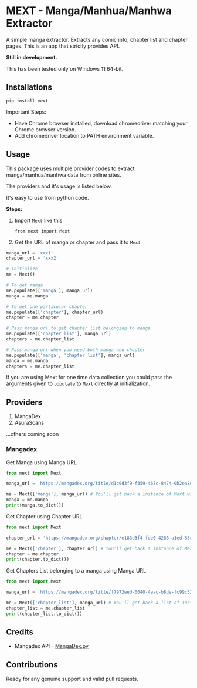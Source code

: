 # MEXT - Manga/Manhua/Manhwa Extractor

A simple manga extractor. Extracts any comic info, chapter list and chapter pages. This is an app that strictly provides API.

**Still in development.**

This has been tested only on Windows 11 64-bit.

## Installations

`pip install mext`

Important Steps:
- Have Chrome browser installed, download chromedriver matching your Chrome browser version.
- Add chromedriver location to PATH environment variable.


## Usage

This package uses multiple provider codes to extract manga/manhua/manhwa data from online sites.

The providers and it's usage is listed below.

It's easy to use from python code.

**Steps:**
1. Import `Mext` like this

   `from mext import Mext`

2. Get the URL of manga or chapter and pass it to `Mext`

  ```python
  manga_url = 'xxx1'
  chapter_url = 'xxx2'

  # Initialize
  me = Mext()

  # To get manga
  me.populate(['manga'], manga_url)
  manga = me.manga

  # To get one particular chapter
  me.populate(['chapter'], chapter_url)
  chapter = me.chapter

  # Pass manga url to get chapter list belonging to manga
  me.populate(['chapter_list'], manga_url)
  chapters = me.chapter_list

  # Pass manga url when you need both manga and chapter
  me.populate(['manga', 'chapter_list'], manga_url)
  manga = me.manga
  chapters = me.chapter_list
  ```

  If you are using Mext for one time data collection you could pass the arguments given to `populate` to `Mext` directly at initialization.

## Providers

1. MangaDex
2. AsuraScans

...others coming soon

### Mangadex

Get Manga using Manga URL

```python
from mext import Mext

manga_url = 'https://mangadex.org/title/d1c0d3f9-f359-467c-8474-0b2ea8e06f3d/bocchi-sensei-teach-me-mangadex'

me = Mext(['manga'], manga_url) # You'll get back a instance of Mext with Manga data
manga = me.manga
print(manga.to_dict())
```

Get Chapter using Chapter URL

```python
from mext import Mext

chapter_url = 'https://mangadex.org/chapter/e183d3f4-fde0-4288-a1ed-8547490f84b3'

me = Mext(['chapter'], chapter_url) # You'll get back a instance of Mext with Chapter data
chapter = me.chapter
print(chapter.to_dict())
```

Get Chapters List belonging to a manga using Manga URL
```python
from mext import Mext

manga_url = 'https://mangadex.org/title/f7972eed-0040-4aac-b8de-fc99c522c25a/anti-kissmanga-anthology'

me = Mext(['chapter_list'], manga_url) # You'll get back a list of instances of Mext with a list of Chapter data
chapter_list = me.chapter_list
print(chapter_list.to_dict())
```

## Credits

- Mangadex API - [MangaDex.py](https://github.com/Proxymiity/MangaDex.py)

## Contributions
Ready for any genuine support and valid pull requests.
